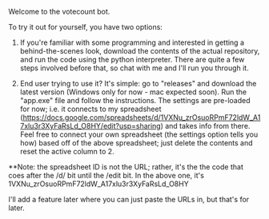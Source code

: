 Welcome to the votecount bot.

To try it out for yourself, you have two options:

1) If you're familiar with some programming and interested in getting a behind-the-scenes look, download the contents of the actual repository, and run the code using the python interpreter. There are quite a few steps involved before that, so chat with me and I'll run you through it.

2) End user trying to use it? It's simple: go to "releases" and download the latest version (Windows only for now - mac expected soon). Run the "app.exe" file and follow the instructions. The settings are pre-loaded for now; i.e. it connects to my spreadsheet (https://docs.google.com/spreadsheets/d/1VXNu_zrOsuoRPmF72ldW_A17xlu3r3XyFaRsLd_O8HY/edit?usp=sharing) and takes info from there. Feel free to connect your own spreadsheet (the settings option tells you how) based off of the above spreadsheet; just delete the contents and reset the active column to 2. 

**Note: the spreadsheet ID is not the URL; rather, it's the the code that coes after the /d/ bit until the /edit bit. In the above one, it's 1VXNu_zrOsuoRPmF72ldW_A17xlu3r3XyFaRsLd_O8HY

I'll add a feature later where you can just paste the URLs in, but that's for later.
